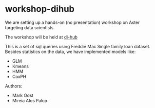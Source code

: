 # workshop-dihub

We are setting up a hands-on (no presentation) workshop on Aster
targeting data scientists.

The workshop will be held at
[di-hub](http://di-academy.com/event/aster-introduction-machine-learning-graph-unstructured/)


This is a set of sql queries using Freddie Mac Single family loan dataset.
Besides statistics on the data, we have implemented models like:
  * GLM
  * Kmeans
  * HMM
  * CoxPH

Authors:
  * Mark Oost
  * Mireia Alos Palop
